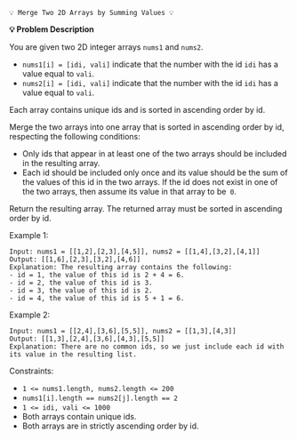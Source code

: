     💡 Merge Two 2D Arrays by Summing Values 💡

**💡 Problem Description**

You are given two 2D integer arrays `nums1` and `nums2`.

- `nums1[i] = [idi, vali]` indicate that the number with the id `idi` has a value equal to `vali`.
- `nums2[i] = [idi, vali]` indicate that the number with the id `idi` has a value equal to `vali`.

Each array contains unique ids and is sorted in ascending order by id.

Merge the two arrays into one array that is sorted in ascending order by id, respecting the following conditions:

- Only ids that appear in at least one of the two arrays should be included in the resulting array.
- Each id should be included only once and its value should be the sum of the values of this id in the two arrays. If the id does not exist in one of the two arrays, then assume its value in that array to be` 0`.

Return the resulting array. The returned array must be sorted in ascending order by id.

 

Example 1:

    Input: nums1 = [[1,2],[2,3],[4,5]], nums2 = [[1,4],[3,2],[4,1]]
    Output: [[1,6],[2,3],[3,2],[4,6]]
    Explanation: The resulting array contains the following:
    - id = 1, the value of this id is 2 + 4 = 6.
    - id = 2, the value of this id is 3.
    - id = 3, the value of this id is 2.
    - id = 4, the value of this id is 5 + 1 = 6.

Example 2:

    Input: nums1 = [[2,4],[3,6],[5,5]], nums2 = [[1,3],[4,3]]
    Output: [[1,3],[2,4],[3,6],[4,3],[5,5]]
    Explanation: There are no common ids, so we just include each id with its value in the resulting list.

 

Constraints:

- `1 <= nums1.length, nums2.length <= 200`
- `nums1[i].length == nums2[j].length == 2`
- `1 <= idi, vali <= 1000`
- Both arrays contain unique ids.
- Both arrays are in strictly ascending order by id.

